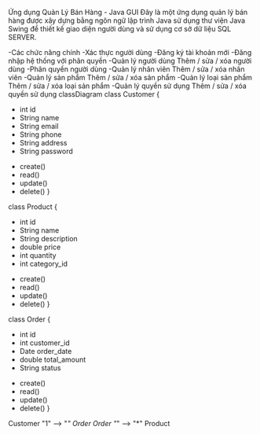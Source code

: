 Ứng dụng Quản Lý Bán Hàng - Java GUI Đây là một ứng dụng quản lý bán hàng được xây dựng bằng ngôn ngữ lập trình Java sử dụng thư viện Java Swing để thiết kế giao diện người dùng và sử dụng cơ sở dữ liệu SQL SERVER.

-Các chức năng chính
-Xác thực người dùng
-Đăng ký tài khoản mới
-Đăng nhập hệ thống với phân quyền
-Quản lý người dùng Thêm / sửa / xóa người dùng
-Phân quyền người dùng 
-Quản lý nhân viên Thêm / sửa / xóa nhân viên 
-Quản lý sản phẩm Thêm / sửa / xóa sản phẩm
-Quản lý loại sản phẩm Thêm / sửa / xóa loại sản phẩm 
-Quản lý quyền sử dụng Thêm / sửa / xóa quyền sử dụng
classDiagram
class Customer {
- int id
- String name
- String email
- String phone
- String address
- String password
+ create()
+ read()
+ update()
+ delete()
}

class Product {
- int id
- String name
- String description
- double price
- int quantity
- int category_id
+ create()
+ read()
+ update()
+ delete()
}

class Order {
- int id
- int customer_id
- Date order_date
- double total_amount
- String status
+ create()
+ read()
+ update()
+ delete()
}

Customer "1" --> "*" Order
Order "*" --> "*" Product
